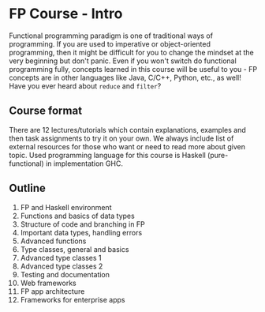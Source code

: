 # FP Course - Intro

Functional programming paradigm is one of traditional ways of programming. If you are used to imperative or object-oriented programming, then it might be difficult for you to change the mindset at the very beginning but don't panic. Even if you won't switch do functional programming fully, concepts learned in this course will be useful to you - FP concepts are in other languages like Java, C/C++, Python, etc., as well! Have you ever heard about `reduce` and `filter`?

## Course format

There are 12 lectures/tutorials which contain explanations, examples and then task assignments to try it on your own. We always include list of external resources for those who want or need to read more about given topic. Used programming language for this course is Haskell (pure-functional) in implementation GHC.

## Outline

1. FP and Haskell environment
2. Functions and basics of data types
3. Structure of code and branching in FP
4. Important data types, handling errors
5. Advanced functions
6. Type classes, general and basics
7. Advanced type classes 1
8. Advanced type classes 2
9. Testing and documentation
10. Web frameworks
11. FP app architecture
12. Frameworks for enterprise apps

